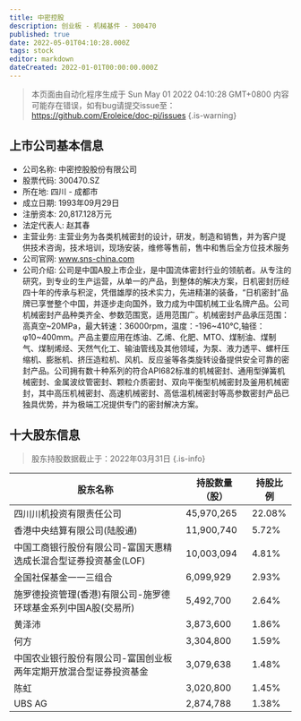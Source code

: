```yaml
---
title: 中密控股
description: 创业板 - 机械基件 - 300470
published: true
date: 2022-05-01T04:10:28.000Z
tags: stock
editor: markdown
dateCreated: 2022-01-01T00:00:00.000Z
---
```


> 本页面由自动化程序生成于 Sun May 01 2022 04:10:28 GMT+0800
> 内容可能存在错误，如有bug请提交issue至：https://github.com/Eroleice/doc-pi/issues
{.is-warning}

## 上市公司基本信息
- 公司名称: 中密控股股份有限公司
- 股票代码: 300470.SZ
- 所在地: 四川 - 成都市
- 成立日期: 1993年09月29日
- 注册资本: 20,817.128万元
- 法定代表人: 赵其春
- 主营业务: 主营业务为各类机械密封的设计，研发，制造和销售，并为客户提供技术咨询，技术培训，现场安装，维修等售前，售中和售后全方位技术服务
- 公司官网: www.sns-china.com
- 公司介绍: 公司是中国A股上市企业，是中国流体密封行业的领航者。从专注的研究，到专业的生产运营，从单一的产品，到整体的解决方案，日机密封历经四十年的传承与积淀，凭借雄厚的技术实力，先进精湛的装备，“日机密封”品牌已享誉整个中国，并逐步走向国外，致力成为中国机械工业名牌产品。公司机械密封产品种类齐全、参数范围宽，适用范围广。机械密封产品承压范围：高真空~20MPa，最大转速：36000rpm，温度：-196~410℃,轴径：φ10~400mm。产品主要应用在炼油、乙烯、化肥、MTO、煤制油、煤制气、煤制烯烃、天然气化工、输油管线及其他领域，为泵、液力透平、螺杆压缩机、膨胀机、挤压造粒机、风机、反应釜等各类旋转设备提供安全可靠的密封产品。公司拥有数十种系列的符合API682标准的机械密封、通用型弹簧机械密封、金属波纹管密封、颗粒介质密封、双向平衡型机械密封及釜用机械密封，其中高压机械密封、高速机械密封、高低温机械密封等高参数密封产品已独具优势，并为极端工况提供专门的密封解决方案。


## 十大股东信息
> 股东持股数据截止于：2022年03月31日
{.is-info}

| 股东名称 | 持股数量（股） | 持股比例 |
| --- | --- | --- |
| 四川川机投资有限责任公司 | 45,970,265 | 22.08% |
| 香港中央结算有限公司(陆股通) | 11,900,740 | 5.72% |
| 中国工商银行股份有限公司-富国天惠精选成长混合型证券投资基金(LOF) | 10,003,094 | 4.81% |
| 全国社保基金一一三组合 | 6,099,929 | 2.93% |
| 施罗德投资管理(香港)有限公司-施罗德环球基金系列中国A股(交易所) | 5,492,700 | 2.64% |
| 黄泽沛 | 3,873,600 | 1.86% |
| 何方 | 3,304,800 | 1.59% |
| 中国农业银行股份有限公司-富国创业板两年定期开放混合型证券投资基金 | 3,079,638 | 1.48% |
| 陈虹 | 3,020,800 | 1.45% |
| UBS   AG | 2,874,788 | 1.38% |




